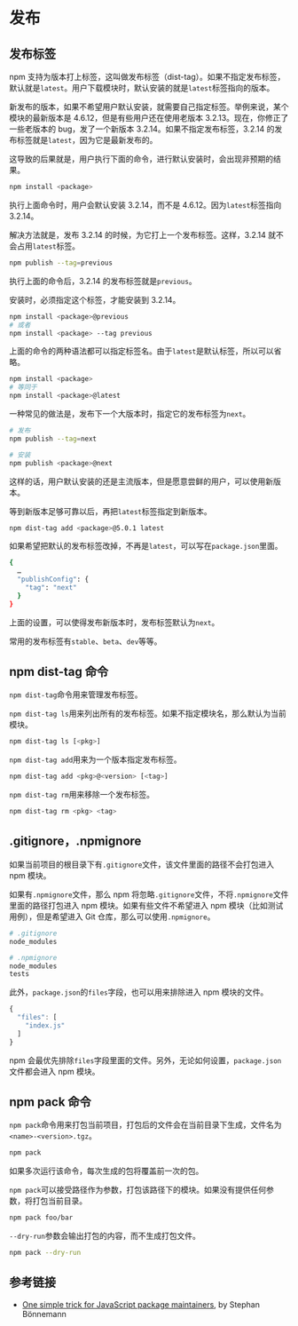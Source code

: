 # 发布

## 发布标签

npm 支持为版本打上标签，这叫做发布标签（dist-tag）。如果不指定发布标签，默认就是`latest`。用户下载模块时，默认安装的就是`latest`标签指向的版本。

新发布的版本，如果不希望用户默认安装，就需要自己指定标签。举例来说，某个模块的最新版本是 4.6.12，但是有些用户还在使用老版本 3.2.13。现在，你修正了一些老版本的 bug，发了一个新版本 3.2.14。如果不指定发布标签，3.2.14 的发布标签就是`latest`，因为它是最新发布的。

这导致的后果就是，用户执行下面的命令，进行默认安装时，会出现非预期的结果。

```bash
npm install <package>
```

执行上面命令时，用户会默认安装 3.2.14，而不是 4.6.12。因为`latest`标签指向 3.2.14。

解决方法就是，发布 3.2.14 的时候，为它打上一个发布标签。这样，3.2.14 就不会占用`latest`标签。

```bash
npm publish --tag=previous
```

执行上面的命令后，3.2.14 的发布标签就是`previous`。

安装时，必须指定这个标签，才能安装到 3.2.14。

```bash
npm install <package>@previous
# 或者
npm install <package> --tag previous
```

上面的命令的两种语法都可以指定标签名。由于`latest`是默认标签，所以可以省略。

```bash
npm install <package>
# 等同于
npm install <package>@latest
```

一种常见的做法是，发布下一个大版本时，指定它的发布标签为`next`。

```bash
# 发布
npm publish --tag=next

# 安装
npm publish <package>@next
```

这样的话，用户默认安装的还是主流版本，但是愿意尝鲜的用户，可以使用新版本。

等到新版本足够可靠以后，再把`latest`标签指定到新版本。

```bash
npm dist-tag add <package>@5.0.1 latest
```

如果希望把默认的发布标签改掉，不再是`latest`，可以写在`package.json`里面。

```bash
{
  …
  "publishConfig": {
    "tag": "next"
  }
}
```

上面的设置，可以使得发布新版本时，发布标签默认为`next`。

常用的发布标签有`stable`、`beta`、`dev`等等。

## npm dist-tag 命令

`npm dist-tag`命令用来管理发布标签。

`npm dist-tag ls`用来列出所有的发布标签。如果不指定模块名，那么默认为当前模块。

```bash
npm dist-tag ls [<pkg>]
```

`npm dist-tag add`用来为一个版本指定发布标签。

```bash
npm dist-tag add <pkg>@<version> [<tag>]
```

`npm dist-tag rm`用来移除一个发布标签。

```bash
npm dist-tag rm <pkg> <tag>
```

## .gitignore，.npmignore

如果当前项目的根目录下有`.gitignore`文件，该文件里面的路径不会打包进入 npm 模块。

如果有`.npmignore`文件，那么 npm 将忽略`.gitignore`文件，不将`.npmignore`文件里面的路径打包进入 npm 模块。如果有些文件不希望进入 npm 模块（比如测试用例），但是希望进入 Git 仓库，那么可以使用`.npmignore`。

```bash
# .gitignore
node_modules

# .npmignore
node_modules
tests
```

此外，`package.json`的`files`字段，也可以用来排除进入 npm 模块的文件。

```javascript
{
  "files": [
    "index.js"
  ]
}
```

npm 会最优先排除`files`字段里面的文件。另外，无论如何设置，`package.json`文件都会进入 npm 模块。

## npm pack 命令

`npm pack`命令用来打包当前项目，打包后的文件会在当前目录下生成，文件名为`<name>-<version>.tgz`。

```bash
npm pack
```

如果多次运行该命令，每次生成的包将覆盖前一次的包。

`npm pack`可以接受路径作为参数，打包该路径下的模块。如果没有提供任何参数，将打包当前目录。

```bash
npm pack foo/bar
```

`--dry-run`参数会输出打包的内容，而不生成打包文件。

```bash
npm pack --dry-run
```

## 参考链接

- [One simple trick for JavaScript package maintainers](https://blog.greenkeeper.io/one-simple-trick-for-javascript-package-maintainers-to-avoid-breaking-their-user-s-software-and-to-6edf06dc5617), by Stephan Bönnemann

